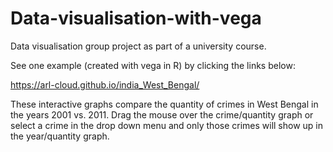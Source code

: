 # Data-visualisation-with-vega

Data visualisation group project as part of a university course. 

See one example (created with vega in R) by clicking the links below:

https://arl-cloud.github.io/india_West_Bengal/

These interactive graphs compare the quantity of crimes in West Bengal in the years 2001 vs. 2011.
Drag the mouse over the crime/quantity graph or select a crime in the drop down menu and only those crimes will show up in the year/quantity graph.

